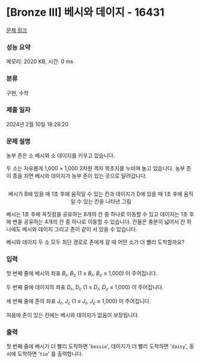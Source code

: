 # [Bronze III] 베시와 데이지 - 16431 

[문제 링크](https://www.acmicpc.net/problem/16431) 

### 성능 요약

메모리: 2020 KB, 시간: 0 ms

### 분류

구현, 수학

### 제출 일자

2024년 2월 10일 18:28:20

### 문제 설명

<p>농부 존은 소 베시와 소 데이지를 키우고 있습니다.</p>

<p>두 소는 자유롭게 1,000 × 1,000 2차원 격자 목초지를 누비며 놀고 있습니다. 농부 존이 종을 치면 베시와 데이지가 농부 존이 있는 곳으로 달려갑니다. </p>

<p style="text-align: center;"><img alt="" src="https://upload.acmicpc.net/9ede513c-e62e-464d-9ac9-e1d1408cf770/-/preview/"></p>

<p style="text-align: center;">베시가 B에 있을 때 1초 후에 움직일 수 있는 칸과 데이지가 D에 있을 때 1초 후에 움직일 수 있는 칸을 나타낸 그림<br>
 </p>

<p>베시는 1초 후에 꼭짓점을 공유하는 8개의 칸 중 하나로 이동할 수 있고 데이지는 1초 후에 변을 공유하는 4개의 칸 중 하나로 이동할 수 있습니다. 칸들은 충분히 넓어서 칸 하나에도 베시와 데이지 그리고 존이 같이 서 있을 수 있습니다. </p>

<p>베시와 데이지 두 소 모두 최단 경로로 존에게 갈 때 어떤 소가 더 빨리 도착할까요?</p>

### 입력 

 <p>첫 번째 줄에 베시의 좌표 <em>B<sub>r</sub></em>, <em>B<sub>c</sub></em> (1 ≤ <em>B<sub>r</sub></em>, <em>B<sub>c</sub></em> ≤ 1,000) 이 주어집니다.</p>

<p>두 번째 줄에 데이지의 좌표 <em>D<sub>r</sub></em>, <em>D<sub>c</sub></em> (1 ≤ <em>D<sub>r</sub></em>, <em>D<sub>c</sub></em> ≤ 1,000) 이 주어집니다.</p>

<p>세 번째 줄에 존의 좌표 <em>J<sub>r</sub></em>, <em>J<sub>c</sub></em> (1 ≤ <em>J<sub>r</sub></em>, <em>J<sub>c</sub></em> ≤ 1,000) 이 주어집니다.</p>

<p>처음에 존이 있는 칸에는 베시와 데이지가 없음이 보장됩니다.</p>

### 출력 

 <p>첫 번째 줄에 베시가 더 빨리 도착하면 '<code>bessie</code>', 데이지가 더 빨리 도착하면 '<code>daisy</code>', 동시에 도착하면 '<code>tie</code>' 를 출력합니다.</p>

